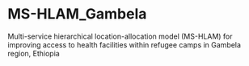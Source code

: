 # MS-HLAM_Gambela
 Multi-service hierarchical location-allocation model (MS-HLAM) for improving access to health facilities within refugee camps in Gambela region, Ethiopia
